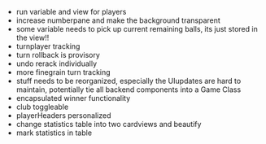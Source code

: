 - run variable and view for players
- increase numberpane and make the background transparent
- some variable needs to pick up current remaining balls, its just stored in the view!!
- turnplayer tracking
- turn rollback is provisory
- undo rerack individually
- more finegrain turn tracking
- stuff needs to be reorganized, especially the UIupdates are hard to maintain, potentially tie all backend components into a Game Class
- encapsulated winner functionality
- club toggleable
- playerHeaders personalized
- change statistics table into two cardviews and beautify
- mark statistics in table